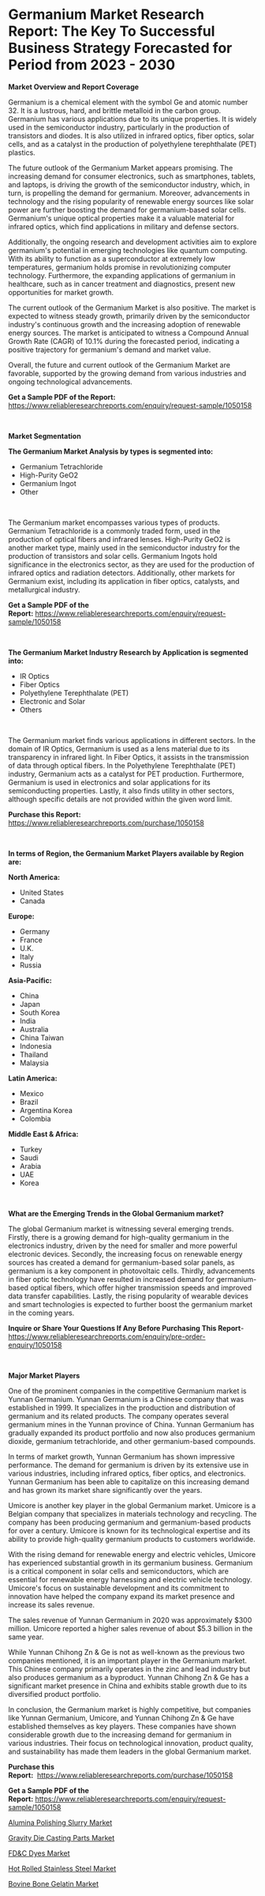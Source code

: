 <p><h1>Germanium Market Research Report: The Key To Successful Business Strategy Forecasted for Period from 2023 - 2030</h1></p><p><strong>Market Overview and Report Coverage</strong></p>
<p><p>Germanium is a chemical element with the symbol Ge and atomic number 32. It is a lustrous, hard, and brittle metalloid in the carbon group. Germanium has various applications due to its unique properties. It is widely used in the semiconductor industry, particularly in the production of transistors and diodes. It is also utilized in infrared optics, fiber optics, solar cells, and as a catalyst in the production of polyethylene terephthalate (PET) plastics.</p><p>The future outlook of the Germanium Market appears promising. The increasing demand for consumer electronics, such as smartphones, tablets, and laptops, is driving the growth of the semiconductor industry, which, in turn, is propelling the demand for germanium. Moreover, advancements in technology and the rising popularity of renewable energy sources like solar power are further boosting the demand for germanium-based solar cells. Germanium's unique optical properties make it a valuable material for infrared optics, which find applications in military and defense sectors.</p><p>Additionally, the ongoing research and development activities aim to explore germanium's potential in emerging technologies like quantum computing. With its ability to function as a superconductor at extremely low temperatures, germanium holds promise in revolutionizing computer technology. Furthermore, the expanding applications of germanium in healthcare, such as in cancer treatment and diagnostics, present new opportunities for market growth.</p><p>The current outlook of the Germanium Market is also positive. The market is expected to witness steady growth, primarily driven by the semiconductor industry's continuous growth and the increasing adoption of renewable energy sources. The market is anticipated to witness a Compound Annual Growth Rate (CAGR) of 10.1% during the forecasted period, indicating a positive trajectory for germanium's demand and market value.</p><p>Overall, the future and current outlook of the Germanium Market are favorable, supported by the growing demand from various industries and ongoing technological advancements.</p></p>
<p><strong>Get a Sample PDF of the Report:</strong> <a href="https://www.reliableresearchreports.com/enquiry/request-sample/1050158">https://www.reliableresearchreports.com/enquiry/request-sample/1050158</a></p>
<p>&nbsp;</p>
<p><strong>Market Segmentation</strong></p>
<p><strong>The Germanium Market Analysis by types is segmented into:</strong></p>
<p><ul><li>Germanium Tetrachloride</li><li>High-Purity GeO2</li><li>Germanium Ingot</li><li>Other</li></ul></p>
<p>&nbsp;</p>
<p><p>The Germanium market encompasses various types of products. Germanium Tetrachloride is a commonly traded form, used in the production of optical fibers and infrared lenses. High-Purity GeO2 is another market type, mainly used in the semiconductor industry for the production of transistors and solar cells. Germanium Ingots hold significance in the electronics sector, as they are used for the production of infrared optics and radiation detectors. Additionally, other markets for Germanium exist, including its application in fiber optics, catalysts, and metallurgical industry.</p></p>
<p><strong>Get a Sample PDF of the Report:</strong>&nbsp;<a href="https://www.reliableresearchreports.com/enquiry/request-sample/1050158">https://www.reliableresearchreports.com/enquiry/request-sample/1050158</a></p>
<p>&nbsp;</p>
<p><strong>The Germanium Market Industry Research by Application is segmented into:</strong></p>
<p><ul><li>IR Optics</li><li>Fiber Optics</li><li>Polyethylene Terephthalate (PET)</li><li>Electronic and Solar</li><li>Others</li></ul></p>
<p>&nbsp;</p>
<p><p>The Germanium market finds various applications in different sectors. In the domain of IR Optics, Germanium is used as a lens material due to its transparency in infrared light. In Fiber Optics, it assists in the transmission of data through optical fibers. In the Polyethylene Terephthalate (PET) industry, Germanium acts as a catalyst for PET production. Furthermore, Germanium is used in electronics and solar applications for its semiconducting properties. Lastly, it also finds utility in other sectors, although specific details are not provided within the given word limit.</p></p>
<p><strong>Purchase this Report:</strong>&nbsp; <a href="https://www.reliableresearchreports.com/purchase/1050158">https://www.reliableresearchreports.com/purchase/1050158</a></p>
<p>&nbsp;</p>
<p><strong>In terms of Region, the Germanium Market Players available by Region are:</strong></p>
<p>
    <p> <strong> North America: </strong>
        <ul>
            <li>United States</li>
            <li>Canada</li>
        </ul>
        </p> 
    <p> <strong> Europe: </strong>
        <ul>
            <li>Germany</li>
            <li>France</li>
            <li>U.K.</li>
            <li>Italy</li>
            <li>Russia</li>
        </ul>
        </p> 
    <p> <strong> Asia-Pacific: </strong>
        <ul>
            <li>China</li>
            <li>Japan</li>
            <li>South Korea</li>
            <li>India</li>
            <li>Australia</li>
            <li>China Taiwan</li>
            <li>Indonesia</li>
            <li>Thailand</li>
            <li>Malaysia</li>
        </ul>
        </p> 
    <p> <strong> Latin America: </strong>
        <ul>
            <li>Mexico</li>
            <li>Brazil</li>
            <li>Argentina Korea</li>
            <li>Colombia</li>
        </ul>
        </p> 
    <p> <strong> Middle East & Africa: </strong>
        <ul>
            <li>Turkey</li>
            <li>Saudi</li>
            <li>Arabia</li>
            <li>UAE</li>
            <li>Korea</li>
        </ul>
    </p>
    </p>
<p>&nbsp;</p>
<p><strong>What are the Emerging Trends in the Global Germanium market?</strong></p>
<p><p>The global Germanium market is witnessing several emerging trends. Firstly, there is a growing demand for high-quality germanium in the electronics industry, driven by the need for smaller and more powerful electronic devices. Secondly, the increasing focus on renewable energy sources has created a demand for germanium-based solar panels, as germanium is a key component in photovoltaic cells. Thirdly, advancements in fiber optic technology have resulted in increased demand for germanium-based optical fibers, which offer higher transmission speeds and improved data transfer capabilities. Lastly, the rising popularity of wearable devices and smart technologies is expected to further boost the germanium market in the coming years.</p></p>
<p><strong>Inquire or Share Your Questions If Any Before Purchasing This Report</strong>- <a href="https://www.reliableresearchreports.com/enquiry/pre-order-enquiry/1050158">https://www.reliableresearchreports.com/enquiry/pre-order-enquiry/1050158</a></p>
<p>&nbsp;</p>
<p><strong>Major Market Players</strong></p>
<p><p>One of the prominent companies in the competitive Germanium market is Yunnan Germanium. Yunnan Germanium is a Chinese company that was established in 1999. It specializes in the production and distribution of germanium and its related products. The company operates several germanium mines in the Yunnan province of China. Yunnan Germanium has gradually expanded its product portfolio and now also produces germanium dioxide, germanium tetrachloride, and other germanium-based compounds. </p><p>In terms of market growth, Yunnan Germanium has shown impressive performance. The demand for germanium is driven by its extensive use in various industries, including infrared optics, fiber optics, and electronics. Yunnan Germanium has been able to capitalize on this increasing demand and has grown its market share significantly over the years. </p><p>Umicore is another key player in the global Germanium market. Umicore is a Belgian company that specializes in materials technology and recycling. The company has been producing germanium and germanium-based products for over a century. Umicore is known for its technological expertise and its ability to provide high-quality germanium products to customers worldwide. </p><p>With the rising demand for renewable energy and electric vehicles, Umicore has experienced substantial growth in its germanium business. Germanium is a critical component in solar cells and semiconductors, which are essential for renewable energy harnessing and electric vehicle technology. Umicore's focus on sustainable development and its commitment to innovation have helped the company expand its market presence and increase its sales revenue.</p><p>The sales revenue of Yunnan Germanium in 2020 was approximately $300 million. Umicore reported a higher sales revenue of about $5.3 billion in the same year.</p><p>While Yunnan Chihong Zn & Ge is not as well-known as the previous two companies mentioned, it is an important player in the Germanium market. This Chinese company primarily operates in the zinc and lead industry but also produces germanium as a byproduct. Yunnan Chihong Zn & Ge has a significant market presence in China and exhibits stable growth due to its diversified product portfolio.</p><p>In conclusion, the Germanium market is highly competitive, but companies like Yunnan Germanium, Umicore, and Yunnan Chihong Zn & Ge have established themselves as key players. These companies have shown considerable growth due to the increasing demand for germanium in various industries. Their focus on technological innovation, product quality, and sustainability has made them leaders in the global Germanium market.</p></p>
<p><strong>Purchase this Report:</strong>&nbsp;&nbsp;<a href="https://www.reliableresearchreports.com/purchase/1050158">https://www.reliableresearchreports.com/purchase/1050158</a></p>
<p></p>
<p><strong>Get a Sample PDF of the Report:</strong>&nbsp;<a href="https://www.reliableresearchreports.com/enquiry/request-sample/1050158">https://www.reliableresearchreports.com/enquiry/request-sample/1050158</a></p>
<p><p><a href="https://github.com/NorbertYates/Market-Research-Report-List-2/blob/main/alumina-polishing-slurry-market.md">Alumina Polishing Slurry Market</a></p><p><a href="https://github.com/RoccoManning/Market-Research-Report-List-2/blob/main/gravity-die-casting-parts-market.md">Gravity Die Casting Parts Market</a></p><p><a href="https://github.com/RichRobinson5/Market-Research-Report-List-2/blob/main/fdc-dyes-market.md">FD&C Dyes Market</a></p><p><a href="https://github.com/JameTravis/Market-Research-Report-List-2/blob/main/hot-rolled-stainless-steel-market.md">Hot Rolled Stainless Steel Market</a></p><p><a href="https://github.com/GroverBarry/Market-Research-Report-List-2/blob/main/bovine-bone-gelatin-market.md">Bovine Bone Gelatin Market</a></p></p>